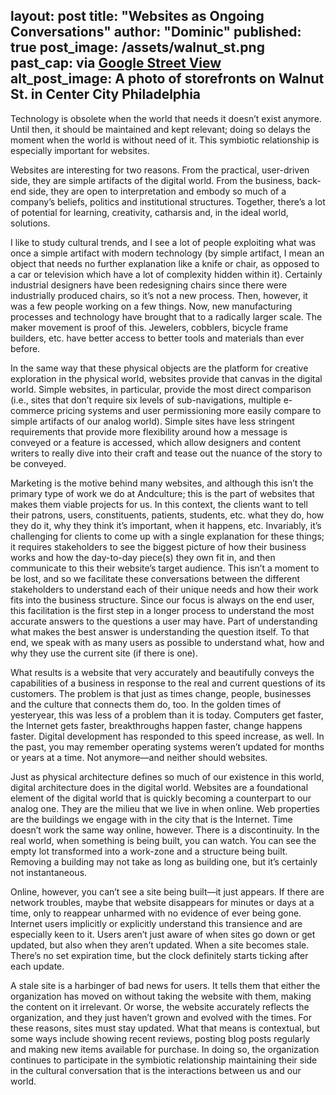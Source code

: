 layout: post
title: "Websites as Ongoing Conversations"
author: "Dominic"
published: true
post_image: /assets/walnut_st.png
past_cap: via <a href="https://www.google.com/maps/@39.9495828,-75.1667735,3a,75y,8.18h,95.25t/data=!3m6!1e1!3m4!1s_DGm4f4mjoVQfeM4Ctoayg!2e0!7i13312!8i6656">Google Street View</a>
alt_post_image: A photo of storefronts on Walnut St. in Center City Philadelphia
---
Technology is obsolete when the world that needs it doesn’t exist anymore. Until then, it should be maintained and kept relevant; doing so delays the moment when the world is without need of it. This symbiotic relationship is especially important for websites.

Websites are interesting for two reasons. From the practical, user-driven side, they are simple artifacts of the digital world. From the business, back-end side, they are open to interpretation and embody so much of a company’s beliefs, politics and institutional structures. Together, there’s a lot of potential for learning, creativity, catharsis and, in the ideal world, solutions.

I like to study cultural trends, and I see a lot of people exploiting what was once a simple artifact with modern technology (by simple artifact, I mean an object that needs no further explanation like a knife or chair, as opposed to a car or television which have a lot of complexity hidden within it). Certainly industrial designers have been redesigning chairs since there were industrially produced chairs, so it’s not a new process. Then, however, it was a few people working on a few things. Now, new manufacturing processes and technology have brought that to a radically larger scale. The maker movement is proof of this. Jewelers, cobblers, bicycle frame builders, etc. have better access to better tools and materials than ever before.

In the same way that these physical objects are the platform for creative exploration in the physical world, websites provide that canvas in the digital world. Simple websites, in particular, provide the most direct comparison (i.e., sites that don’t require six levels of sub-navigations, multiple e-commerce pricing systems and user permissioning more easily compare to simple artifacts of our analog world). Simple sites have less stringent requirements that provide more flexibility around how a message is conveyed or a feature is accessed, which allow designers and content writers to really dive into their craft and tease out the nuance of the story to be conveyed.

Marketing is the motive behind many websites, and although this isn’t the primary type of work we do at Andculture; this is the part of websites that makes them viable projects for us. In this context, the clients want to tell their patrons, users, constituents, patients, students, etc. what they do, how they do it, why they think it’s important, when it happens, etc. Invariably, it’s challenging for clients to come up with a single explanation for these things; it requires stakeholders to see the biggest picture of how their business works and how the day-to-day piece(s) they own fit in, and then communicate to this their website’s target audience. This isn’t a moment to be lost, and so we facilitate these conversations between the different stakeholders to understand each of their unique needs and how their work fits into the business structure. Since our focus is always on the end user, this facilitation is the first step in a longer process to understand the most accurate answers to the questions a user may have. Part of understanding what makes the best answer is understanding the question itself. To that end, we speak with as many users as possible to understand what, how and why they use the current site (if there is one).

What results is a website that very accurately and beautifully conveys the capabilities of a business in response to the real and current questions of its customers. The problem is that just as times change, people, businesses and the culture that connects them do, too. In the golden times of yesteryear, this was less of a problem than it is today. Computers get faster, the Internet gets faster, breakthroughs happen faster, change happens faster. Digital development has responded to this speed increase, as well. In the past, you may remember operating systems weren’t updated for months or years at a time. Not anymore—and neither should websites.

Just as physical architecture defines so much of our existence in this world, digital architecture does in the digital world. Websites are a foundational element of the digital world that is quickly becoming a counterpart to our analog one. They are the milieu that we live in when online. Web properties are the buildings we engage with in the city that is the Internet. Time doesn’t work the same way online, however. There is a discontinuity. In the real world, when something is being built, you can watch. You can see the empty lot transformed into a work-zone and a structure being built. Removing a building may not take as long as building one, but it’s certainly not instantaneous.

Online, however, you can’t see a site being built—it just appears. If there are network troubles, maybe that website disappears for minutes or days at a time, only to reappear unharmed with no evidence of ever being gone. Internet users implicitly or explicitly understand this transience and are especially keen to it. Users aren’t just aware of when sites go down or get updated, but also when they aren’t updated. When a site becomes stale. There’s no set expiration time, but the clock definitely starts ticking after each update.

A stale site is a harbinger of bad news for users. It tells them that either the organization has moved on without taking the website with them, making the content on it irrelevant. Or worse, the website accurately reflects the organization, and they just haven’t grown and evolved with the times. For these reasons, sites must stay updated. What that means is contextual, but some ways include showing recent reviews, posting blog posts regularly and making new items available for purchase. In doing so, the organization continues to participate in the symbiotic relationship maintaining their side in the cultural conversation that is the interactions between us and our world.
